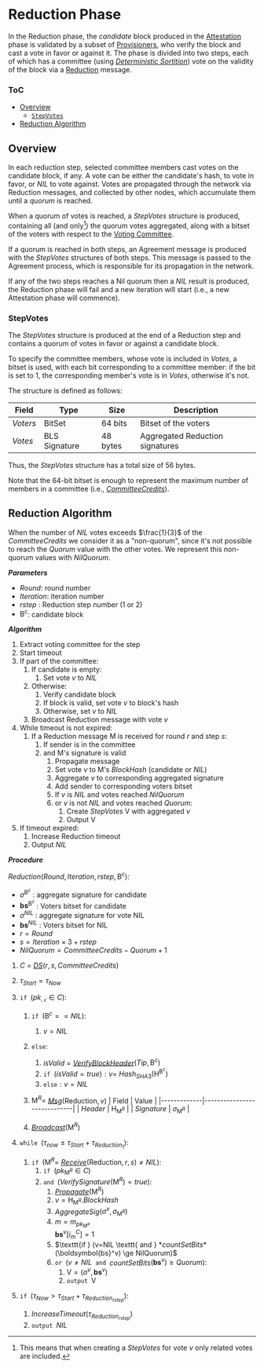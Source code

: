 # Reduction Phase
In the Reduction phase, the *candidate* block produced in the [Attestation][att] phase is validated by a subset of [Provisioners][p], who verify the block and cast a vote in favor or against it. The phase is divided into two steps, each of which has a committee (using [*Deterministic Sortition*][ds]) vote on the validity of the block via a [Reduction][rmsg] message.

### ToC
- [Overview](#overview)
  - [`StepVotes`](#stepvotes)
- [Reduction Algorithm](#reduction-algorithm)

## Overview
In each reduction step, selected committee members cast votes on the candidate block, if any. A vote can be either the candidate's hash, to vote in favor, or $NIL$ to vote against. Votes are propagated through the network via $\mathsf{Reduction}$ messages, and collected by other nodes, which accumulate them until a *quorum* is reached.

When a quorum of votes is reached, a $StepVotes$ structure is produced, containing all (and only[^1]) the quorum votes aggregated, along with a bitset of the voters with respect to the [Voting Committee][vc].

If a quorum is reached in both steps, an $\mathsf{Agreement}$ message is produced with the $StepVotes$ structures of both steps. This message is passed to the Agreement process, which is responsible for its propagation in the network.

If any of the two steps reaches a Nil quorum then a $NIL$ result is produced, the Reduction phase will fail and a new iteration will start (i.e., a new Attestation phase will commence).
<!-- Currently, if the first step produces $NIL$, nodes still execute the second step.
This behavior should be avoided. If the goal is to spend time, just wait timeout. -->

### StepVotes
<!-- TODO mv to a Structures file -->
The $StepVotes$ structure is produced at the end of a Reduction step and contains a quorum of votes in favor or against a candidate block.

To specify the committee members, whose vote is included in $Votes$, a bitset is used, with each bit corresponding to a committee member: if the bit is set to $1$, the corresponding member's vote is in $Votes$, otherwise it's not.

The structure is defined as follows:

| Field    | Type          | Size     | Description                                |
|----------|---------------|----------|--------------------------------------------|
| $Voters$ | BitSet        | 64 bits  | Bitset of the voters                       |
| $Votes$  | BLS Signature | 48 bytes | Aggregated $\mathsf{Reduction}$ signatures |

Thus, the $StepVotes$ structure has a total size of 56 bytes.

Note that the 64-bit bitset is enough to represent the maximum number of members in a committee (i.e., [*CommitteeCredits*][cp]).


## Reduction Algorithm
<!-- TODO: Add description; Add #RunReduction? -->

When the number of $NIL$ votes exceeds $\frac{1}{3}$ of the $CommitteeCredits$ we consider it as a "non-quorum", since it's not possible to reach the $Quorum$ value with the other votes. We represent this non-quorum values with $NilQuorum$.

***Parameters***
- $Round$: round number
- $Iteration$: iteration number
- $rstep$ : Reduction step number (1 or 2)
- $\mathsf{B}^c$: candidate block

***Algorithm***
1. Extract voting committee for the step
2. Start timeout
3. If part of the committee:
   1. If candidate is empty:
      1. Set vote $v$ to $NIL$
   2. Otherwise:
      1. Verify candidate block
      2. If block is valid, set vote $v$ to block's hash
      3. Otherwise, set $v$ to $NIL$
   3. Broadcast $\mathsf{Reduction}$ message with vote $v$
4. While timeout is not expired:
   1. If a $\mathsf{Reduction}$ message $\mathsf{M}$ is received for round $r$ and step $s$:
      1. If sender is in the committee
      2. and $\mathsf{M}$'s signature is valid
         1. Propagate message
         2. Set vote $v$ to $\mathsf{M}$'s $BlockHash$ (candidate or $NIL$)
         3. Aggregate $v$ to corresponding aggregated signature
         4. Add sender to corresponding voters bitset
         5. If $v$ is $NIL$ and votes reached $NilQuorum$
         6. or $v$ is not $NIL$ and votes reached $Quorum$:
            1. Create $StepVotes$ $\mathsf{V}$ with aggregated $v$
            2. Output $\mathsf{V}$
 5. If timeout expired:
    1. Increase Reduction timeout
    2. Output $NIL$

***Procedure***

$Reduction( Round, Iteration, rstep, \mathsf{B}^c )$:
- $\sigma^{\mathsf{B}^c}$ : aggregate signature for candidate
- $\boldsymbol{bs}^{\mathsf{B}^c}$ : Voters bitset for candidate
- $\sigma^{NIL}$ : aggregate signature for vote NIL
- $\boldsymbol{bs}^{NIL}$ : Voters bitset for NIL
- $r = Round$
- $s = Iteration \times 3 + rstep$
- $NilQuorum = CommitteeCredits - Quorum +1$
1. $C$ = [*DS*][dsa]$(r,s,CommitteeCredits)$
2. $\tau_{Start} = \tau_{Now}$
3. $\texttt{if } (pk_\mathcal{N} \in C):$
   1. $\texttt{if } (\mathsf{B}^c == NIL):$
      1. $v = NIL$
   2. $\texttt{else}:$
      1. $isValid$ = [*VerifyBlockHeader*][vbh]$(Tip,\mathsf{B}^c)$
      2. $\texttt{if } (isValid = true) : v =$ *Hash*$`_{SHA3}(\mathsf{H}^{\mathsf{B}^c})`$
      3. $\texttt{else}: v = NIL$
   3. $`\mathsf{M}^R = `$ [*Msg*][msg]$(\mathsf{Reduction}, v)$
      | Field       | Value                       | 
      |-------------|-----------------------------|
      | $Header$    | $\mathsf{H}_{\mathsf{M}^R}$ |
      | $Signature$ | $\sigma_{\mathsf{M}^R}$     |

      <!-- Add | $Vote$ | $v$ | -->

   4. [*Broadcast*][mx]$(\mathsf{M}^R)$
4. $\texttt{while } (\tau_{now} \le \tau_{Start}+\tau_{Reduction_1}):$
   1. $\texttt{if } (\mathsf{M}^R =$ [*Receive*][mx]$(\mathsf{Reduction},r,s) \ne NIL):$
      1. $\texttt{if } (pk_{\mathsf{M}^R} \in C)$
      2. $\texttt{and }($*VerifySignature*$(\mathsf{M}^R) = true):$
         1. [*Propagate*][mx]$(\mathsf{M}^R)$
         2. $v = \mathsf{H}_{\mathsf{M}^R}.BlockHash$
         3. *AggregateSig*$(\sigma^v, \sigma_{\mathsf{M}^R})$
         4. $m = m_{pk_{\mathsf{M}^R}}$ \
            $\boldsymbol{bs}^{v}[i_m^C] = 1$
         5. $\texttt{if } (v=NIL \texttt{ and } $*countSetBits*$(\boldsymbol{bs}^v) \ge NilQuorum)$
         6. $\texttt{or } (v \ne NIL \texttt{ and }$*countSetBits*$(\boldsymbol{bs}^v) \ge Quorum):$
            1. $\mathsf{V} = (\sigma^v, \boldsymbol{bs}^v)$
            2. $\texttt{output } \mathsf{V}$

 5. $\texttt{if } (\tau_{Now} \gt \tau_{Start}+\tau_{Reduction_{rstep}}):$
    1. *IncreaseTimeout*$(\tau_{Reduction_{rstep}})$
    2. $\texttt{output } NIL$

<!----------------------- FOOTNOTES ----------------------->

[^1]: This means that when creating a $StepVotes$ for vote $v$ only related votes are included.

<!------------------------- LINKS ------------------------->
<!-- https://github.com/dusk-network/dusk-protocol/tree/main/consensus/reduction/README.md -->
[sv]: #stepvotes

<!-- Consensus -->
[cp]:  https://github.com/dusk-network/dusk-protocol/tree/main/consensus/README.md#consensus-parameters
[p]:   https://github.com/dusk-network/dusk-protocol/tree/main/consensus/README.md#provisioners-and-stakes
<!-- Attestation -->
[att]: https://github.com/dusk-network/dusk-protocol/tree/main/consensus/attestation/
<!-- Sortition -->
[ds]:  https://github.com/dusk-network/dusk-protocol/tree/main/consensus/sortition/README.md
[dsa]: https://github.com/dusk-network/dusk-protocol/tree/main/consensus/sortition/README.md#deterministic-sortition-ds
[vc]:  https://github.com/dusk-network/dusk-protocol/tree/main/consensus/sortition/README.md#voting-committees
<!-- Chain Management -->
[vbh]: https://github.com/dusk-network/dusk-protocol/tree/main/consensus/chain-management/README.md#verifyblockheader
<!-- Messages -->
[msg]: https://github.com/dusk-network/dusk-protocol/tree/main/consensus/messages/README.md#message-creation
[mx]:  https://github.com/dusk-network/dusk-protocol/tree/main/consensus/messages/README.md#message-exchange
[rmsg]: https://github.com/dusk-network/dusk-protocol/tree/main/consensus/messages/README.md#reduction-message
